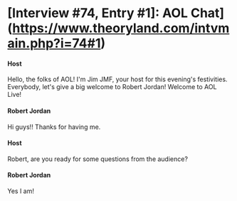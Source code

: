 # [Interview #74, Entry #1]: AOL Chat](https://www.theoryland.com/intvmain.php?i=74#1)

#### Host

Hello, the folks of AOL! I'm Jim JMF, your host for this evening's festivities. Everybody, let's give a big welcome to Robert Jordan! Welcome to AOL Live!

#### Robert Jordan

Hi guys!! Thanks for having me.

#### Host

Robert, are you ready for some questions from the audience?

#### Robert Jordan

Yes I am!

